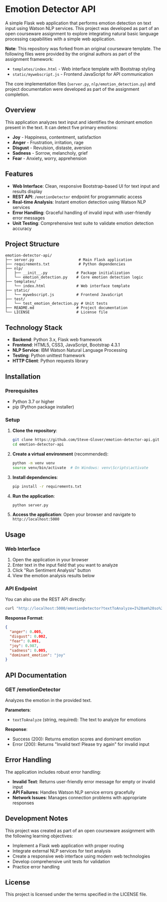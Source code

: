 # Emotion Detector API

A simple Flask web application that performs emotion detection on text input using Watson NLP services. This project was developed as part of an open courseware assignment to explore integrating natural basic language processing capabilities with a simple web application.

**Note**: This repository was forked from an original courseware template. The following files were provided by the original authors as part of the assignment framework:

*  `templates/index.html` - Web interface template with Bootstrap styling
* `static/mywebscript.js` - Frontend JavaScript for API communication

The core implementation files (`server.py`, `nlp/emotion_detection.py`) and project documentation were developed as part of the assignment completion.

## Overview

This application analyzes text input and identifies the dominant emotion present in the text. It can detect five primary emotions:
- **Joy** - Happiness, contentment, satisfaction
- **Anger** - Frustration, irritation, rage
- **Disgust** - Revulsion, distaste, aversion
- **Sadness** - Sorrow, melancholy, grief
- **Fear** - Anxiety, worry, apprehension

## Features

- **Web Interface**: Clean, responsive Bootstrap-based UI for text input and results display
- **REST API**: `/emotionDetector` endpoint for programmatic access
- **Real-time Analysis**: Instant emotion detection using Watson NLP services
- **Error Handling**: Graceful handling of invalid input with user-friendly error messages
- **Unit Testing**: Comprehensive test suite to validate emotion detection accuracy

## Project Structure

```
emotion-detector-api/
├── server.py                    # Main Flask application
├── requirements.txt             # Python dependencies
├── nlp/
│   ├── __init__.py             # Package initialization
│   └── emotion_detection.py    # Core emotion detection logic
├── templates/
│   └── index.html              # Web interface template
├── static/
│   └── mywebscript.js          # Frontend JavaScript
├── test/
│   └── test_emotion_detection.py # Unit tests
├── README.md                   # Project documentation
└── LICENSE                     # License file
```

## Technology Stack

- **Backend**: Python 3.x, Flask web framework
- **Frontend**: HTML5, CSS3, JavaScript, Bootstrap 4.3.1
- **NLP Service**: IBM Watson Natural Language Processing
- **Testing**: Python unittest framework
- **HTTP Client**: Python requests library

## Installation

### Prerequisites

- Python 3.7 or higher
- pip (Python package installer)

### Setup

1. **Clone the repository**:
   ```bash
   git clone https://github.com/Steve-Glover/emotion-detector-api.git
   cd emotion-detector-api
   ```

2. **Create a virtual environment** (recommended):
   ```bash
   python -m venv venv
   source venv/bin/activate  # On Windows: venv\Scripts\activate
   ```

3. **Install dependencies**:
   ```bash
   pip install -r requirements.txt
   ```

4. **Run the application**:
   ```bash
   python server.py
   ```

5. **Access the application**:
   Open your browser and navigate to `http://localhost:5000`

## Usage

### Web Interface

1. Open the application in your browser
2. Enter text in the input field that you want to analyze
3. Click "Run Sentiment Analysis" button
4. View the emotion analysis results below

### API Endpoint

You can also use the REST API directly:

```bash
curl "http://localhost:5000/emotionDetector?textToAnalyze=I%20am%20so%20happy%20today"
```

**Response Format**:
```json
{
  "anger": 0.005,
  "disgust": 0.002,
  "fear": 0.001,
  "joy": 0.987,
  "sadness": 0.005,
  "dominant_emotion": "joy"
}
```

## API Documentation

### GET /emotionDetector

Analyzes the emotion in the provided text.

**Parameters**:
- `textToAnalyze` (string, required): The text to analyze for emotions

**Response**:
- Success (200): Returns emotion scores and dominant emotion
- Error (200): Returns "Invalid text! Please try again" for invalid input

## Error Handling

The application includes robust error handling:
- **Invalid Text**: Returns user-friendly error message for empty or invalid input
- **API Failures**: Handles Watson NLP service errors gracefully
- **Network Issues**: Manages connection problems with appropriate responses

## Development Notes

This project was created as part of an open courseware assignment with the following learning objectives:
- Implement a Flask web application with proper routing
- Integrate external NLP services for text analysis
- Create a responsive web interface using modern web technologies
- Develop comprehensive unit tests for validation
- Practice error handling


## License

This project is licensed under the terms specified in the LICENSE file.

